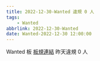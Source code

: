 ```yaml
---
title: 2022-12-30-Wanted 違規 0 人
tags:
    - Wanted
abbrlink: 2022-12-30-Wanted
date: Wanted-2022-12-30 12:00:00
---
```

Wanted 板 [板規連結](https://www.ptt.cc/bbs/Wanted/M.1608829773.A.D3B.html)
昨天違規 0 人
